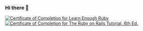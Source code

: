 ### Hi there 👋

<a href="https://www.learnenough.com/certificates/Francisco_Ramos"><img src="https://www.learnenough.com/certificates/Francisco_Ramos/ruby-tutorial.svg" alt="Certificate of Completion for Learn Enough Ruby"></a><a href="https://www.learnenough.com/certificates/Francisco_Ramos"><img src="https://www.learnenough.com/certificates/Francisco_Ramos/ruby-on-rails-6th-edition-tutorial.svg" alt="Certificate of Completion for The Ruby on Rails Tutorial, 6th Ed."></a>
